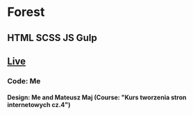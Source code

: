 # Forest
## HTML SCSS JS Gulp
## [Live](https://mikespl.github.io/Forest)
### Code: Me
#### Design: Me and Mateusz Maj (Course: "Kurs tworzenia stron internetowych cz.4")